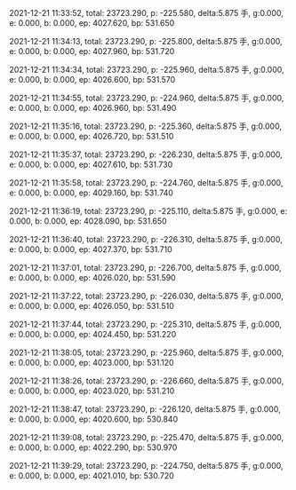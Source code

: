 2021-12-21 11:33:52, total: 23723.290, p: -225.580, delta:5.875 手, g:0.000, e: 0.000, b: 0.000, ep: 4027.620, bp: 531.650

2021-12-21 11:34:13, total: 23723.290, p: -225.800, delta:5.875 手, g:0.000, e: 0.000, b: 0.000, ep: 4027.960, bp: 531.720

2021-12-21 11:34:34, total: 23723.290, p: -225.960, delta:5.875 手, g:0.000, e: 0.000, b: 0.000, ep: 4026.600, bp: 531.570

2021-12-21 11:34:55, total: 23723.290, p: -224.960, delta:5.875 手, g:0.000, e: 0.000, b: 0.000, ep: 4026.960, bp: 531.490

2021-12-21 11:35:16, total: 23723.290, p: -225.360, delta:5.875 手, g:0.000, e: 0.000, b: 0.000, ep: 4026.720, bp: 531.510

2021-12-21 11:35:37, total: 23723.290, p: -226.230, delta:5.875 手, g:0.000, e: 0.000, b: 0.000, ep: 4027.610, bp: 531.730

2021-12-21 11:35:58, total: 23723.290, p: -224.760, delta:5.875 手, g:0.000, e: 0.000, b: 0.000, ep: 4029.160, bp: 531.740

2021-12-21 11:36:19, total: 23723.290, p: -225.110, delta:5.875 手, g:0.000, e: 0.000, b: 0.000, ep: 4028.090, bp: 531.650

2021-12-21 11:36:40, total: 23723.290, p: -226.310, delta:5.875 手, g:0.000, e: 0.000, b: 0.000, ep: 4027.370, bp: 531.710

2021-12-21 11:37:01, total: 23723.290, p: -226.700, delta:5.875 手, g:0.000, e: 0.000, b: 0.000, ep: 4026.020, bp: 531.590

2021-12-21 11:37:22, total: 23723.290, p: -226.030, delta:5.875 手, g:0.000, e: 0.000, b: 0.000, ep: 4026.050, bp: 531.510

2021-12-21 11:37:44, total: 23723.290, p: -225.310, delta:5.875 手, g:0.000, e: 0.000, b: 0.000, ep: 4024.450, bp: 531.220

2021-12-21 11:38:05, total: 23723.290, p: -225.960, delta:5.875 手, g:0.000, e: 0.000, b: 0.000, ep: 4023.000, bp: 531.120

2021-12-21 11:38:26, total: 23723.290, p: -226.660, delta:5.875 手, g:0.000, e: 0.000, b: 0.000, ep: 4023.020, bp: 531.210

2021-12-21 11:38:47, total: 23723.290, p: -226.120, delta:5.875 手, g:0.000, e: 0.000, b: 0.000, ep: 4020.600, bp: 530.840

2021-12-21 11:39:08, total: 23723.290, p: -225.470, delta:5.875 手, g:0.000, e: 0.000, b: 0.000, ep: 4022.290, bp: 530.970

2021-12-21 11:39:29, total: 23723.290, p: -224.750, delta:5.875 手, g:0.000, e: 0.000, b: 0.000, ep: 4021.010, bp: 530.720